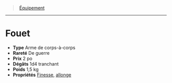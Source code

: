 ﻿> [Équipement](hd_equipment.md)

---

# Fouet

- **Type** Arme de corps-à-corps
- **Rareté** De guerre
- **Prix** 2 po
- **Dégâts** 1d4 tranchant
- **Poids** 1,5 kg
- **Propriétés** [Finesse](hd_weapons_finesse.md), [allonge](hd_weapons_allonge.md)

